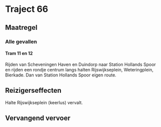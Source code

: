 # Traject 66
## Maatregel
### Alle gevallen

#### Tram 11 en 12
Rijden van Scheveningen Haven en Duindorp naar Station Hollands Spoor en  rijden een rondje centrum langs halten Rijswijkseplein, Weteringplein, Bierkade. Dan van Station Hollands Spoor eigen route. 

## Reizigerseffecten
Halte Rijswijkseplein (keerlus) vervalt.

## Vervangend vervoer
